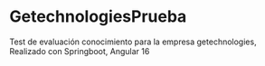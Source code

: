 # GetechnologiesPrueba
Test de evaluación conocimiento para la empresa getechnologies, Realizado con Springboot, Angular 16
